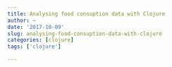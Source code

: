 ```yaml
---
title: Analysing food consuption data with Clojure
author: ~
date: '2017-10-09'
slug: analysing-food-consuption-data-with-clojure
categories: [clojure]
tags: ['clojure']

---
```





